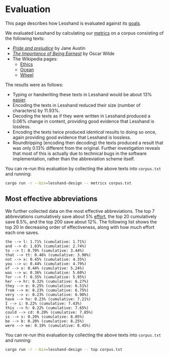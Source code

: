 # Evaluation

This page describes how Lesshand is evaluated against its [goals](goals.md).

We evaluated Lesshand by calculating our [metrics](goals.md) on a corpus
consisting of the following texts:

- [*Pride and prejudice*](https://www.gutenberg.org/files/1342/1342-0.txt) by Jane Austin
- [*The Importance of Being Earnest*](https://www.gutenberg.org/files/844/844-0.txt) by Oscar Wilde
- The Wikipedia pages:
  - [Ethics](https://en.wikipedia.org/wiki/Ethics)
  - [Ocean](https://en.wikipedia.org/wiki/Ocean)
  - [Wheel](https://en.wikipedia.org/wiki/Wheel)

The results were as follows:

- Typing or handwriting these texts in Lesshand would be about 13% [easier](effort.md).
- Encoding the texts in Lesshand reduced their size (number of characters) by 11.93%.
- Decoding the texts as if they were written in Lesshand produced a 0.06% change in content, providing good evidence that Lesshand is lossless.
- Encoding the texts twice produced *identical* results to doing so once, again providing good evidence that Lesshand is lossless.
- Roundtripping (encoding then decoding) the texts produced a result that was only 0.13% different from the original. Further investigation reveals that most of this is actually due to technical bugs in the software implementation, rather than the abbreviation scheme itself.

You can re-run this evaluation by collecting the above texts into `corpus.txt` and running:
```sh
cargo run -r --bin=lesshand-design -- metrics corpus.txt
```

## Most effective abbreviations

We further collected data on the most effective abbreviations. The top 7
abbreviations cumulatively save about 5% [effort](effort.md), the top 20
cumulatively save 8.5%, and the top 200 save about 12%. The following list shows
the top 20 in decreasing order of effectiveness, along with how much effort each
one saves.

```
the --> l: 1.71% (cumulative: 1.71%)
and --> d: 1.03% (cumulative: 2.74%)
to --> t: 0.70% (cumulative: 3.44%)
that --> tt: 0.46% (cumulative: 3.90%)
not --> x: 0.45% (cumulative: 4.35%)
you --> u: 0.44% (cumulative: 4.79%)
of --> o: 0.44% (cumulative: 5.24%)
was --> w: 0.36% (cumulative: 5.60%)
for --> f: 0.35% (cumulative: 5.95%)
her --> hr: 0.32% (cumulative: 6.27%)
they --> e: 0.25% (cumulative: 6.51%)
from --> m: 0.23% (cumulative: 6.75%)
very --> v: 0.23% (cumulative: 6.98%)
have --> hv: 0.23% (cumulative: 7.21%)
I --> i: 0.22% (cumulative: 7.43%)
this --> h: 0.22% (cumulative: 7.65%)
could --> cd: 0.20% (cumulative: 7.85%)
is --> s: 0.20% (cumulative: 8.05%)
be --> b: 0.20% (cumulative: 8.25%)
were --> ee: 0.19% (cumulative: 8.45%)
```

You can re-run this evaluation by collecting the above texts into `corpus.txt` and running:
```sh
cargo run -r --bin=lesshand-design -- top corpus.txt
```

